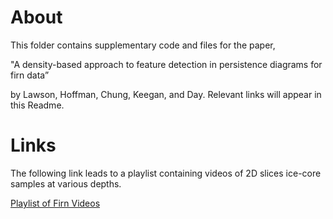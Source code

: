 # About
This folder contains supplementary code and files for the paper,

"A density-based approach to feature detection in persistence diagrams for firn data” 

by Lawson, Hoffman, Chung, Keegan, and Day. Relevant links will appear in this Readme.


# Links
The following link leads to a playlist containing videos of 2D slices ice-core samples at various depths. 

[Playlist of Firn Videos](https://youtube.com/playlist?list=PLYL5rxiRGTALZZ1m6efvOeYTxyR4HadDo)
